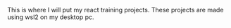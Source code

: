 This is where I will put my react training projects.  These projects are made using wsl2 on my desktop pc.
